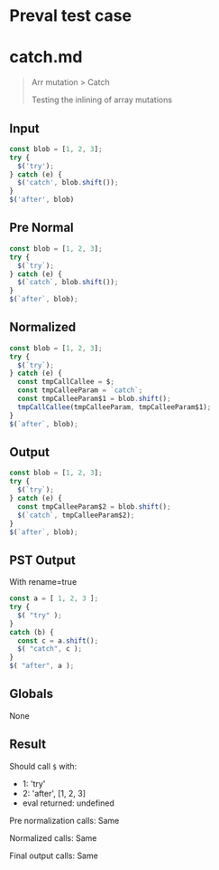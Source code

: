 # Preval test case

# catch.md

> Arr mutation > Catch
>
> Testing the inlining of array mutations

## Input

`````js filename=intro
const blob = [1, 2, 3];
try {
  $('try');
} catch (e) {
  $('catch', blob.shift());
}
$('after', blob)
`````

## Pre Normal

`````js filename=intro
const blob = [1, 2, 3];
try {
  $(`try`);
} catch (e) {
  $(`catch`, blob.shift());
}
$(`after`, blob);
`````

## Normalized

`````js filename=intro
const blob = [1, 2, 3];
try {
  $(`try`);
} catch (e) {
  const tmpCallCallee = $;
  const tmpCalleeParam = `catch`;
  const tmpCalleeParam$1 = blob.shift();
  tmpCallCallee(tmpCalleeParam, tmpCalleeParam$1);
}
$(`after`, blob);
`````

## Output

`````js filename=intro
const blob = [1, 2, 3];
try {
  $(`try`);
} catch (e) {
  const tmpCalleeParam$2 = blob.shift();
  $(`catch`, tmpCalleeParam$2);
}
$(`after`, blob);
`````

## PST Output

With rename=true

`````js filename=intro
const a = [ 1, 2, 3 ];
try {
  $( "try" );
}
catch (b) {
  const c = a.shift();
  $( "catch", c );
}
$( "after", a );
`````

## Globals

None

## Result

Should call `$` with:
 - 1: 'try'
 - 2: 'after', [1, 2, 3]
 - eval returned: undefined

Pre normalization calls: Same

Normalized calls: Same

Final output calls: Same
